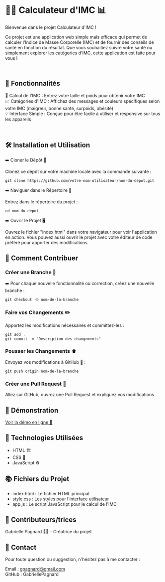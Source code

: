 # 🏋️‍♂️ Calculateur d'IMC 📊   

Bienvenue dans le projet Calculateur d'IMC !   

Ce projet est une application web simple mais efficace qui permet de calculer l'Indice de Masse Corporelle (IMC) et de fournir des conseils de santé en fonction du résultat. Que vous souhaitiez suivre votre santé ou simplement explorer les catégories d'IMC, cette application est faite pour vous !   

<br>

## 🚀 Fonctionnalités

🔢 Calcul de l'IMC : Entrez votre taille et poids pour obtenir votre IMC   
📈 Catégories d'IMC : Affichez des messages et couleurs spécifiques selon votre IMC (maigreur, bonne santé, surpoids, obésité)   
💡 Interface Simple : Conçue pour être facile à utiliser et responsive sur tous les appareils   

<br>

## 🛠️ Installation et Utilisation

➡️ Cloner le Dépôt 🔄   

Clonez ce dépôt sur votre machine locale avec la commande suivante :

`git clone https://github.com/votre-nom-utilisateur/nom-du-depot.git`   

➡️ Naviguer dans le Répertoire 📂   
   
Entrez dans le répertoire du projet :

`cd nom-du-depot`   

➡️ Ouvrir le Projet 🖥️   
   
Ouvrez le fichier "index.html" dans votre navigateur pour voir l'application en action. Vous pouvez aussi ouvrir le projet avec votre éditeur de code préféré pour apporter des modifications.

## 🔧 Comment Contribuer

### Créer une Branche 🌿

➡️ Pour chaque nouvelle fonctionnalité ou correction, créez une nouvelle branche :   

`git checkout -b nom-de-la-branche`   

### Faire vos Changements ✏️   

Apportez les modifications nécessaires et committez-les :   

`git add .`   
`git commit -m "Description des changements"`   

### Pousser les Changements ⬆️   

Envoyez vos modifications à GitHub 📨 :

`git push origin nom-de-la-branche`   

### Créer une Pull Request 🔄   

Allez sur GitHub, ouvrez une Pull Request et expliquez vos modifications   

## 🧩 Démonstration

[Voir la démo en ligne 🎥](https://gabriellepagnard.github.io/calculateur_IMC/)   

## 📄 Technologies Utilisées

- HTML 🏗️    
- CSS 🎨   
- JavaScript ⚙️   
  
## 📚 Fichiers du Projet

- index.html : Le fichier HTML principal   
- style.css : Les styles pour l'interface utilisateur   
- app.js : Le script JavaScript pour le calcul de l'IMC   

## 👥 Contributeurs/trices

Gabrielle Pagnard 🧑‍💻 - Créatrice du projet

## 💬 Contact

Pour toute question ou suggestion, n'hésitez pas à me contacter :   

Email : gpagnard@gmail.com   
GitHub : GabriellePagnard   
